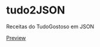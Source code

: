 # tudo2JSON
Receitas do TudoGostoso em JSON

<a href="https://splendid-stroopwafel-a8490d.netlify.app/">Preview</a>

